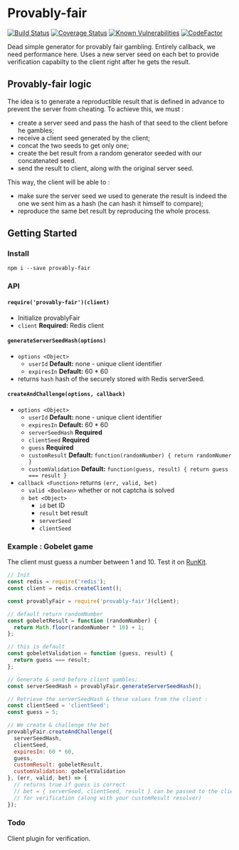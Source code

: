 # Provably-fair

[![Build Status](https://travis-ci.org/atmys/provably-fair.svg?branch=master)](https://travis-ci.org/atmys/provably-fair)
[![Coverage Status](https://coveralls.io/repos/github/atmys/provably-fair/badge.svg?branch=master)](https://coveralls.io/github/atmys/provably-fair?branch=master)
[![Known Vulnerabilities](https://snyk.io/test/github/atmys/provably-fair/badge.svg?targetFile=package.json)](https://snyk.io/test/github/atmys/provably-fair?targetFile=package.json)
[![CodeFactor](https://www.codefactor.io/repository/github/atmys/provably-fair/badge)](https://www.codefactor.io/repository/github/atmys/provably-fair)

Dead simple generator for provably fair gambling. Entirely callback, we need performance here.
Uses a new server seed on each bet to provide verification capabilty to the client right after he gets the result.

## Provably-fair logic

The idea is to generate a reproductible result that is defined in advance to prevent the server from cheating.
To achieve this, we must :
- create a server seed and pass the hash of that seed to the client before he gambles;
- receive a client seed generated by the client;
- concat the two seeds to get only one;
- create the bet result from a random generator seeded with our concatenated seed.
- send the result to client, along with the original server seed.

This way, the client will be able to :
- make sure the server seed we used to generate the result is indeed the one we sent him as a hash (he can hash it himself to compare);
- reproduce the same bet result by reproducing the whole process.

## Getting Started

### Install

```console
npm i --save provably-fair
```

### API
#### `require('provably-fair')(client)`
- Initialize provablyFair
- `client` **Required:** Redis client
#### `generateServerSeedHash(options)`
- `options <Object>` 
  - `userId` **Default:** none - unique client identifier
  - `expiresIn` **Default:** 60 * 60
- returns `hash` hash of the securely stored with Redis serverSeed.
#### `createAndChallenge(options, callback)`
- `options <Object>` 
  - `userId` **Default:** none - unique client identifier
  - `expiresIn` **Default:** 60 * 60
  - `serverSeedHash` **Required**
  - `clientSeed` **Required**
  - `guess` **Required**
  - `customResult` **Default:** `function(randomNumber) { return randomNumer }`
  - `customValidation` **Default:** `function(guess, result) { return guess === result }`
- `callback <Function>` returns `(err, valid, bet)`
  - `valid <Boolean>` whether or not captcha is solved
  - `bet <Object>`
    - `id` bet ID
    - `result` bet result
    - `serverSeed`
    - `clientSeed`

### Example : Gobelet game

The client must guess a number between 1 and 10. Test it on [RunKit](https://runkit.com/atmys/provably-fair).

```js
// Init
const redis = require('redis');
const client = redis.createClient();

const provablyFair = require('provably-fair')(client);

// default return randomNumber
const gobeletResult = function (randomNumber) {
  return Math.floor(randomNumber * 10) + 1;
};

// this is default
const gobeletValidation = function (guess, result) {
  return guess === result;
};

// Generate & send before client gambles;
const serverSeedHash = provablyFair.generateServerSeedHash();

// Retrieve the serverSeedHash & these values from the client :
const clientSeed = 'clientSeed';
const guess = 5;

// We create & challenge the bet
provablyFair.createAndChallenge({
  serverSeedHash,
  clientSeed,
  expiresIn: 60 * 60,
  guess,
  customResult: gobeletResult,
  customValidation: gobeletValidation
}, (err, valid, bet) => {
  // returns true if guess is correct
  // bet = { serverSeed, clientSeed, result } can be passed to the client
  // for verification (along with your customResult resolver)
});
```

### Todo

Client plugin for verification.

